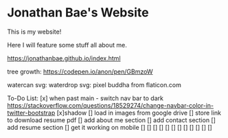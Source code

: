 # Jonathan Bae's Website

This is my website!

Here I will feature some stuff all about me.

https://jonathanbae.github.io/index.html

tree growth: https://codepen.io/anon/pen/GBmzoW

watercan svg:
waterdrop svg: pixel buddha from flaticon.com

To-Do List:
[x] when past main - switch nav bar to dark https://stackoverflow.com/questions/18529274/change-navbar-color-in-twitter-bootstrap
  [x]shadow
[] load in images from google drive
[] store link to download resume pdf
[] add about me section
[] add contact section
[] add resume section
[] get it working on mobile
[]
[]
[]
[]
[]
[]
[]
[]
[]
[]
[]
[]
